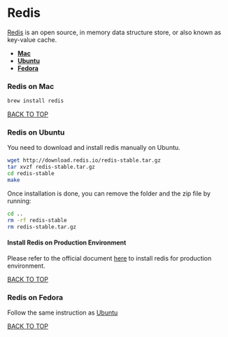 Redis
=====
[Redis](http://redis.io) is an open source, in memory data structure store, or also known as key-value cache.

* [**Mac**](#redis-on-mac)
* [**Ubuntu**](#redis-on-ubuntu)
* [**Fedora**](#redis-on-fedora)

### Redis on Mac
```sh
brew install redis
```
[BACK TO TOP](https://github.com/ctrl-alt-del/devenv)


### Redis on Ubuntu
You need to download and install redis manually on Ubuntu.
```sh
wget http://download.redis.io/redis-stable.tar.gz
tar xvzf redis-stable.tar.gz
cd redis-stable
make
```

Once installation is done, you can remove the folder and the zip file by running:
```sh
cd ..
rm -rf redis-stable
rm redis-stable.tar.gz
```

#### Install Redis on Production Environment
Please refer to the official document [here](http://redis.io/topics/quickstart#installing-redis-more-properly) to install redis for production environment.

[BACK TO TOP](https://github.com/ctrl-alt-del/devenv)


### Redis on Fedora
Follow the same instruction as [Ubuntu](#redis-on-ubuntu)

[BACK TO TOP](https://github.com/ctrl-alt-del/devenv)
